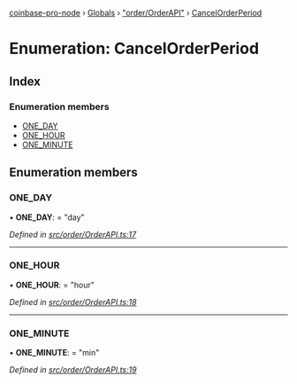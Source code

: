 [coinbase-pro-node](../README.md) › [Globals](../globals.md) › ["order/OrderAPI"](../modules/_order_orderapi_.md) › [CancelOrderPeriod](_order_orderapi_.cancelorderperiod.md)

# Enumeration: CancelOrderPeriod

## Index

### Enumeration members

- [ONE_DAY](_order_orderapi_.cancelorderperiod.md#one_day)
- [ONE_HOUR](_order_orderapi_.cancelorderperiod.md#one_hour)
- [ONE_MINUTE](_order_orderapi_.cancelorderperiod.md#one_minute)

## Enumeration members

### ONE_DAY

• **ONE_DAY**: = "day"

_Defined in [src/order/OrderAPI.ts:17](https://github.com/bennyn/coinbase-pro-node/blob/7b978cb/src/order/OrderAPI.ts#L17)_

---

### ONE_HOUR

• **ONE_HOUR**: = "hour"

_Defined in [src/order/OrderAPI.ts:18](https://github.com/bennyn/coinbase-pro-node/blob/7b978cb/src/order/OrderAPI.ts#L18)_

---

### ONE_MINUTE

• **ONE_MINUTE**: = "min"

_Defined in [src/order/OrderAPI.ts:19](https://github.com/bennyn/coinbase-pro-node/blob/7b978cb/src/order/OrderAPI.ts#L19)_
